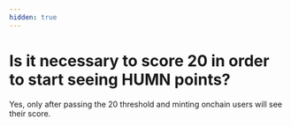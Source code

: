 ```yaml
---
hidden: true
---
```


# Is it necessary to score 20 in order to start seeing HUMN points?

Yes, only after passing the 20 threshold and minting onchain users will see their score.
